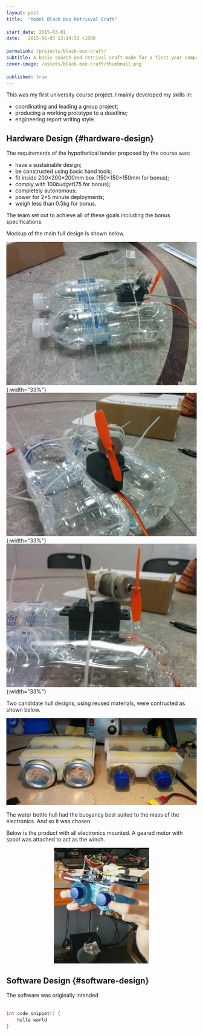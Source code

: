 ```yaml
---
layout: post
title:  "Model Black Box Retrieval Craft"

start_date: 2015-03-01
date:   2015-06-05 13:14:53 +1000

permalink: /projects/black-box-craft/
subtitle: A basic search and retrival craft made for a first year compulsory course at UQ.
cover-image: /assets/black-box-craft/thumbnail.png

published: true
---
```


This was my first university course project. I mainly developed my skills in:

* coordinating and leading a group project;
* producing a working prototype to a deadline;
* engineering report writing style.

## Hardware Design  {#hardware-design}

The requirements of the hypothetical tender proposed by the course was:

* have a sustainable design;
* be constructed using basic hand tools;
* fit inside 200&times;200&times;200mm box (150&times;150&times;150mm for bonus);
* comply with $100 budget ($75 for bonus);
* completely autonomous;
* power for 2&times;5 minute deployments;
* weigh less than 0.5kg for bonus.

The team set out to achieve all of these goals including the bonus specifications.

Mockup of the main full design is shown below.

![hull-mockup-1](/assets/black-box-craft/hardware/drive-prototype-1.jpg){:width="33%"}![hull-mockup-2](/assets/black-box-craft/hardware/drive-prototype-2.jpg){:width="33%"}![hull-mockup-3](/assets/black-box-craft/hardware/drive-prototype-3.jpg){:width="33%"}

Two candidate hull designs, using reused materials, were contructed as shown below.

![hull-prototypes](/assets/black-box-craft/hardware/hull-prototypes.jpg)

The water bottle hull had the buoyancy best suited to the mass of the electronics. And so it was chosen.

Below is the product with all electronics mounted. A geared motor with spool was attached to act as the winch.

<p align="center">
	<img width="50%" src="/assets/black-box-craft/hardware/finished.png">
</p>


## Software Design  {#software-design}

The software was originally intended 

```C++

int code_snippet() {
	hello world
}

```